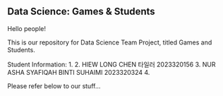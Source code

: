 ## Data Science: Games & Students

Hello people!

This is our repository for Data Science Team Project, titled Games and Students.

Student Information:
1. 
2. HIEW LONG CHEN 타일러 2023320156
3. NUR ASHA SYAFIQAH BINTI SUHAIMI 2023320324
4. 


Please refer below to our stuff...
